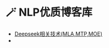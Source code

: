 # 🪄 NLP优质博客库
- [Deepseek相关技术(MLA,MTP,MOE)](https://www.zhihu.com/question/10751571725/answer/94225553400)
- 